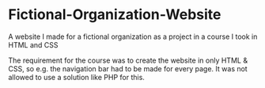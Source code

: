 # Fictional-Organization-Website
A website I made for a fictional organization as a project in a course I took in HTML and CSS

The requirement for the course was to create the website in only HTML & CSS, so
e.g. the navigation bar had to be made for every page. It was not allowed to use
a solution like PHP for this.
